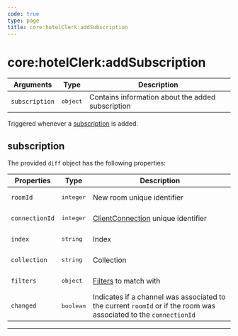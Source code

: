 ```yaml
---
code: true
type: page
title: core:hotelClerk:addSubscription
---
```


# core:hotelClerk:addSubscription


| Arguments  | Type              | Description                           |
| ---------- | ----------------- | ------------------------------------- |
| `subscription`     | <pre>object</pre> | Contains information about the added subscription |

Triggered whenever a [subscription](/core/1/api/controllers/realtime/subscribe) is added.

## subscription

The provided `diff` object has the following properties:

| Properties     | Type                 | Description                                                                                                       |
| -------------- | -------------------- | ----------------------------------------------------------------------------------------------------------------- |
| `roomId`       | <pre>integer</pre>   | New room unique identifier                                                                                    |
| `connectionId` | <pre>integer</pre>   | [ClientConnection](/core/1/protocols/api/context/clientconnection) unique identifier                          |
| `index`        | <pre>string</pre>    | Index                                                                                                             |
| `collection`   | <pre>string</pre>    | Collection                                                                                                        |
| `filters`      | <pre>object</pre>    | [Filters](https://docs.kuzzle.io/core/1/guides/cookbooks/realtime-api/terms/) to match with                       |
| `changed`      | <pre>boolean</pre>   | Indicates if a channel was associated to the current `roomId` or if the room was associated to the `connectionId` |

---
